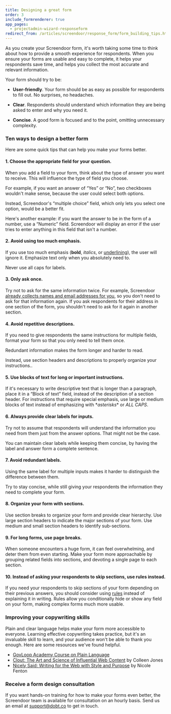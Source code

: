```yaml
---
title: Designing a great form
order: 3
include_formrenderer: true
app_pages:
  - projectadmin-wizard-responseform
redirect_from: /articles/screendoor/response_form/form_building_tips.html
---
```


As you create your Screendoor form, it's worth taking some time to think about how to provide a smooth experience for respondents. When you ensure your forms are usable and easy to complete, it helps your respondents save time, and helps you collect the most accurate and relevant information.

Your form should try to be:

- **User-friendly**. Your form should be as easy as possible for respondents to fill out. No surprises, no headaches.

- **Clear**. Respondents should understand which information they are being asked to enter and why you need it.

- **Concise**. A good form is focused and to the point, omitting unnecessary complexity.

### Ten ways to design a better form

Here are some quick tips that can help you make your forms better.

#### 1. Choose the appropriate field for your question.

When you add a field to your form, think about the type of answer you want to receive. This will influence the type of field you choose.

For example, if you want an answer of &ldquo;Yes&rdquo; or &ldquo;No&rdquo;, two checkboxes wouldn't make sense, because the user could select both options.

<div class='example_fr fr_no' id='example_fr_1'></div>

Instead, Screendoor's &ldquo;multiple choice&rdquo; field, which only lets you select one option, would be a better fit.

<div class='example_fr fr_yes' id='example_fr_2'></div>

Here's another example: if you want the answer to be in the form of a number,  use a &ldquo;Numeric&rdquo; field. Screendoor will display an error if the user tries to enter anything in this field that isn't a number.

<div class='example_fr fr_yes' id='example_fr_9'></div>

#### 2. Avoid using too much emphasis.

If you use too much emphasis (**bold**, *italics*, or <u>underlining</u>), the user will ignore it. Emphasize text only when you absolutely need to.

Never use all caps for labels.

<div class='example_fr fr_no' id='example_fr_10'></div>

#### 3. Only ask once.

Try not to ask for the same information twice. For example, Screendoor [already collects names and email addresses for you](/articles/screendoor/your_form/collecting_names_and_emails.html), so you don't need to ask for that information again. If you ask respondents for their address in one section of the form, you shouldn't need to ask for it again in another section.

#### 4. Avoid repetitive descriptions.

If you need to give respondents the same instructions for multiple fields, format your form so that you only need to tell them once.

Redundant information makes the form longer and harder to read.

<div class='example_fr fr_no' id='example_fr_7'></div>

Instead, use section headers and descriptions to properly organize your instructions..

<div class='example_fr fr_yes' id='example_fr_8'></div>

#### 5. Use blocks of text for long or important instructions.

If it's necessary to write descriptive text that is longer than a paragraph, place it in a &ldquo;Block of text&rdquo; field, instead of the description of a section header. For instructions that require special emphasis, use large or medium blocks of text instead of emphasizing with \**asterisks*\* or *ALL CAPS*.

<div class='example_fr fr_yes' id='example_fr_12'></div>

#### 6. Always provide clear labels for inputs.

Try not to assume that respondents will understand the information you need from them just from the answer options. That might not be the case.

<div class='example_fr fr_no' id='example_fr_5'></div>

You can maintain clear labels while keeping them concise, by having the label and answer form a complete sentence.

<div class='example_fr fr_yes' id='example_fr_6'></div>

#### 7. Avoid redundant labels.

Using the same label for multiple inputs makes it harder to distinguish the difference between them.

<div class='example_fr fr_no' id='example_fr_3'></div>

Try to stay concise, while still giving your respondents the information they need to complete your form.

<div class='example_fr fr_yes' id='example_fr_4'></div>

#### 8. Organize your form with sections.

Use section breaks to organize your form and provide clear hierarchy. Use large section headers to indicate the major sections of your form. Use medium and small section headers to identify sub-sections.

<div class='example_fr fr_yes' id='example_fr_11'></div>

#### 9. For long forms, use page breaks.

When someone encounters a huge form, it can feel overwhelming, and deter them from even starting. Make your form more approachable by grouping related fields into sections, and devoting a single page to each section.

#### 10. Instead of asking your respondents to skip sections, use rules instead.

If you need your respondents to skip sections of your form depending on their previous answers, you should consider using [rules](/articles/screendoor/your_form/building_your_form.html#adding-rules) instead of explaining it in writing. Rules allow you conditionally hide or show any field on your form, making complex forms much more usable.

### Improving your copywriting skills

Plain and clear language helps make your form more accessible to everyone. Learning effective copywriting takes practice, but it's an invaluable skill to learn, and your audience won't be able to thank you enough. Here are some resources we've found helpful.

- [GovLoop Academy Course on Plain Language](http://academy.govloop.com/courses/plain-language/)
- [Clout: The Art and Science of Influential Web Content](http://www.amazon.com/Clout-Science-Influential-Content-Voices/dp/0321733010) by Colleen Jones
- [Nicely Said: Writing for the Web with Style and Purpose](http://www.amazon.com/Nicely-Said-Writing-Purpose-Voices/dp/0321988191) by Nicole Fenton

### Receive a form design consultation

If you want hands-on training for how to make your forms even better, the Screendoor team is available for consultation on an hourly basis. Send us an email at [support@dobt.co](mailto:support@dobt.co) to get in touch.

<script>
  function ExampleFR(target, response_fields) {
    return new FormRenderer({
      target: target,
      plugins: [],
      response_fields: response_fields,
      response: {
        id: 'xxx',
        responses: {}
      }
    });
  }

  new ExampleFR(
    '#example_fr_1',
    [
      {
        field_type: 'checkboxes',
        field_options: {
          options: [
            {label: "Yes", checked: false},
            {label: "No", checked: false}
          ]
        }
      }
    ]
  )

  new ExampleFR(
    '#example_fr_2',
    [
      {
        field_type: 'radio',
        field_options: {
          options: [
            {label: "Yes", checked: false},
            {label: "No", checked: false}
          ]
        }
      }
    ]
  )

  new ExampleFR(
    '#example_fr_3',
    [
      {
        field_type: 'file',
        label: 'Upload a work sample',
        field_options: {
          description: 'Work Sample #1'
        }
      },
      {
        field_type: 'file',
        label: 'Upload a work sample',
        field_options: {
          description: 'Work Sample #2'
        }
      }
    ]
  )

  new ExampleFR(
    '#example_fr_4',
    [
      {
        field_type: 'block_of_text',
        field_options: {
          size: 'medium',
          description: "Please upload samples of your work below."
        }
      },
      {
        field_type: 'file',
        label: 'Work Sample #1'
      },
      {
        field_type: 'file',
        label: 'Work Sample #2'
      }
    ]
  )

  new ExampleFR(
    '#example_fr_5',
    [
      {
        field_type: 'dropdown',
        label: '',
        field_options: {
          options: [
            {label: "New applicant"},
            {label: "Returning applicant"}
          ]
        }
      }
    ]
  )

  new ExampleFR(
    '#example_fr_6',
    [
      {
        field_type: 'dropdown',
        label: 'I am a...',
        field_options: {
          options: [
            {label: "New applicant"},
            {label: "Returning applicant"}
          ]
        }
      }
    ]
  )

  new ExampleFR(
    '#example_fr_7',
    [
      {
        field_type: 'file',
        label: 'Project #1',
        field_options: {
          description: "Please upload a project that you either took a leadership role in, or heavily contributed to. Projects should showcase your primary skill set."
        }
      },
      {
        field_type: 'file',
        label: 'Project #2',
        field_options: {
          description: "Please upload a project that you either took a leadership role in, or heavily contributed to. Projects should showcase your primary skill set."
        }
      }
    ]
  )

  new ExampleFR(
    '#example_fr_8',
    [
      {
        field_type: 'section_break',
        label: 'Projects',
        field_options: {
          description: "Please upload two projects that you either took a leadership role in, or heavily contributed to. Projects should showcase your primary skill set."
        }
      },
      {
        field_type: 'file',
        label: 'Project #1',
      },
      {
        field_type: 'file',
        label: 'Project #2',
      }
    ]
  )

  new ExampleFR(
    '#example_fr_9',
    [
      {
        field_type: 'number',
        label: 'How many pools did the Parks Department clean this week?'
      }
    ]
  )

  new ExampleFR(
    '#example_fr_10',
    [
      {
        field_type: 'price',
        label: 'TOTAL ESTIMATED COST'
      }
    ]
  )

  new ExampleFR(
    '#example_fr_11',
    [
      {
        field_type: 'section_break',
        label: 'Personal information',
        field_options: {
          size: 'large'
        }
      },
      {
        field_type: 'block_of_text',
        label: 'Tell us about yourself.',
        field_options: {
          size: 'medium'
        }
      },
      {
        field_type: 'section_break',
        label: 'Employment',
        field_options: {
          size: 'medium'
        }
      },
      {
        field_type: 'text',
        label: 'Employer Name',
        field_options: {
          size: 'large'
        }
      },
      {
        field_type: 'address',
        label: 'Employer Address',
        field_options: {
          size: 'large'
        }
      },
      {
        field_type: 'section_break',
        label: 'Income',
        field_options: {
          size: 'small'
        }
      },
      {
        field_type: 'price',
        label: 'What is your annual gross income?',
      },
    ]
  )

  new ExampleFR(
    '#example_fr_12',
    [
      {
        field_type: 'block_of_text',
        field_options: {
          size: 'medium',
          description: "Please enter only your own personal income, even if you're married."
        }
      },
      {
        field_type: 'number',
        label: 'Personal Income'
      }
    ]
  )
</script>
